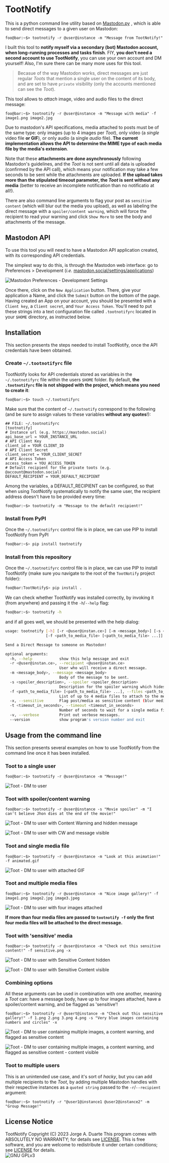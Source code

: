 # TootNotify  

This is a python command line utility based on [Mastodon.py](https://github.com/halcy/Mastodon.py) , which is able to send direct messages to a given user on Mastodon:

`foo@bar:~$> tootnotify -r @user@instance -m "Message from TootNotify!"`

I built this tool to **notify myself via a secondary (bot) Mastodon account, when long-running processes and tasks finish**. FIY, **you don't need a second account to use TootNotify**, you can use your own account and DM yourself! Also, I'm sure there can be many more uses for this tool.


>Becasue of the way Mastodon works, direct messages are just regular *Toots* that mention a single user on the content of its body, and are set to have `private` visibility (only the accounts mentioned can see the *Toot*).

This tool allows to *attach* image, video and audio files to the direct message:

`foo@bar:~$> tootnotify -r @user@instance -m "Message with media" -f image1.png image2.jpg`
    
Due to mastodon's API specifications, media attached to posts must be of the same type: only images (up to 4 images per *Toot*), only video (a *single* video file __or GIF__), or only audio (a single *audio* file). **The current implementation allows the API to determine the MIME type of each media file by the media's extension**.

Note that these **attachments are done asynchronously** following Mastodon's guidelines, and the *Toot* is not sent until all data is uploaded (confirmed by the API call), which means your notification may take a few seconds to be sent while the attachments are uploaded. __If the upload takes more than the stipulated timeout parameter, the *Toot* is sent without any media__ (better to receive an incomplete notification than no notificatio at all!).

There are also command line arguments to flag your post as `sensitive content` (which will blur out the media you upload), as well as labeling the direct message with a `spoiler/content warning`, which will force the recipient to read your warning and click `Show More` to see the body and attachments of the message.

## Mastodon API

To use this tool you will need to have a Mastodon API application created, with its corresponding API credentials. 

The simplest way to do this, is through the Mastodon web interface: go to Preferences > Development (*i.e.* [mastodon.social/settings/applications](mastodon.social/settings/applications))

![Mastodon Preferences - Development Settings](./media/0-mastodon_app_credentials.png "Mastodon Preferences - Development Settings")

Once there, click on the `New Application` button. There, give your application a Name, and click the `Submit` button on the bottom of the page. Having created an App on your account, you should be presented with a `Client key`, a `Client secret`, and `Your Access Token`. You'll need to put these strings into a text configuration file called `.tootnotifyrc` located in your `$HOME` directory, as instructed below.

## Installation

This section presents the steps needed to install TootNotify, once the API credentials have been obtained.

### Create `~/.tootnotifyrc` file

TootNotify looks for API credentials stored as variables in the `~/.tootnotifyrc` file within the users `$HOME` folder. By default, **the `.tootnotifyrc` file is not shipped with the project, which means you need to create it**:

`foo@bar:~$> touch ~/.tootnotifyrc`

Make sure that the content of `~/.tootnotify` correspond to the following (and be sure to assign values to these variables **without any quotes**!):

``` shell
## FILE: ~/.tootnotifyrc
[tootnotify]
# Instance url (e.g. https://mastodon.social)
api_base_url = YOUR_INSTANCE_URL
# API Client Key
client_id = YOUR CLIENT_ID
# API Client Secret
client_secret = YOUR_CLIENT_SECRET
# API Access Token
access_token = YOU_ACCESS_TOKEN
# Default recipient for the private toots (e.g. @account@mastodon.social)
DEFAULT_RECIPIENT = YOUR_DEFAULT_RECIPIENT
```

Among the variables, a DEFAULT_RECIPIENT can be configured, so that when using TootNotify systematically to notify the same user, the recipient address doesn't have to be provided every time:

`foo@bar:~$> tootnotify -m "Message to the default recipient!"`

### Install from PyPI

Once the `~/.tootnotifyrc` control file is in place, we can use PIP to install TootNotify from PyPI

``` bash
foo@bar:~$> pip install tootnotify
```

### Install from this repository

Once the `~/.tootnotifyrc` control file is in place, we can use PIP to install TootNotify (make sure you navigate to the root of the `TootNotify` project folder):

``` bash
foo@bar:TootNotify$> pip install .
```

We can check whether TootNotify was installed correctly, by invoking it (from anywhere) and passing it the `-h`/`--help` flag:

``` bash
foo@bar:~$> tootnotify -h
```

and if all goes well, we should be presented with the help dialog:

``` bash
usage: tootnotify [-h] [-r <@user@instan.ce>] [-m <message_body>] [-s <spoiler_description>]
                  [-f <path_to_media_file> [<path_to_media_file> ...]] [-x] [-t <timeout_in_seconds>] [-v] [--version]

Send a Direct Message to someone on Mastodon!

optional arguments:
  -h, --help            show this help message and exit
  -r <@user@instan.ce>, --recipient <@user@instan.ce>
                        User who will receive a direct message.
  -m <message_body>, --message <message_body>
                        Body of the message to be sent.
  -s <spoiler_description>, --spoiler <spoiler_description>
                        Description for the spoiler warning which hides the message.
  -f <path_to_media_file> [<path_to_media_file> ...], --files <path_to_media_file> [<path_to_media_file> ...]
                        List of up to 4 media files to attach to the message.
  -x, --sensitive       Flag post/media as sensitive content (blur media).
  -t <timeout_in_seconds>, --timeout <timeout_in_seconds>
                        Number of seconds to wait for a single media file to upload.
  -v, --verbose         Print out verbose messages.
  --version             show program's version number and exit
```

## Usage from the command line

This section presents several examples on how to use TootNotify from the command line once it has been installed.

### Toot to a single user

`foo@bar:~$> tootnotify -r @user@instance -m "Message!"`

![Toot - DM to user](./media/1-Toot_Single.png "Toot - DM to user")

### Toot with spoiler/content warning

`foo@bar:~$> tootnotify -r @user@instance -s "Movie spoiler" -m "I can't believe Jhon dies at the end of the movie!"`

![Toot - DM to user with Content Warning and hidden message](./media/2-Toot_CW1.png "Toot - DM to user with Content Warning and hidden message")

![Toot - DM to user with CW and message visible](./media/2-Toot_CW2.png "Toot - DM to user with CW and message visible")

### Toot and single media file

`foo@bar:~$> tootnotify -r @user@instance -m "Look at this animation!" -f animated.gif`

![Toot - DM to user with attached GIF](./media/3-Toot_GIF.png "Toot - DM to user with attached GIF")

### Toot and multiple media files

`foo@bar:~$> tootnotify -r @user@instance -m "Nice image gallery!" -f image1.png image2.jpg image3.jpeg`

![Toot - DM to user with four images attached](./media/4-Toot_Gallery.png "Toot - DM to user with four images attached")

__If more than four media files are passed to `tootnotify -f` only the first four media files will be attached to the direct message.__

### Toot with 'sensitive' media

`foo@bar:~$> tootnotify -r @user@instance -m "Check out this sensitive content!" -f sensitive.png -x`

![Toot - DM to user with Sensitive Content hidden](./media/5-Toot_Sensitive1.png "Toot - DM to user with Sensitive Content hidden")

![Toot - DM to user with Sensitive Content visible](./media/5-Toot_Sensitive2.png "Toot - DM to user with Sensitive Content visible")

### Combining options

All these arguments can be used in combination with one another, meaning a *Toot* can: have a message body, have up to four images attached, have a spoiler/content warning, and be flagged as 'sensitive'!

`foo@bar:~$> tootnotify -r @usert@instance -m "Check out this sensitive gallery!" -f 1.png 2.png 3.png 4.png -s "Very blue images containing numbers and circles" -x`

![Toot - DM to user containing multiple images, a content warning, and flagged as sensitive content](./media/6-Toot_All1.png "Toot - DM to user containing multiple images, a content warning, and flagged as sensitive content")

![Toot - DM to user containing multiple images, a content warning, and flagged as sensitive content - content visible](./media/6-Toot_All2.png "Toot - DM to user containing multiple images, a content warning, and flagged as sensitive content - content visible")

### Toot to multiple users

This is an unintended use case, and it's sort of _hacky_, but you can add multiple recipients to the *Toot*, by adding multiple Mastodon handles with their respective instances as a `quoted string` passed to the `-r`/`--recipient` argument:

`foo@bar:~$> tootnotify -r "@user1@instance1 @user2@instance2" -m "Group Message!"`

## License Notice

TootNotify Copyright (C) 2023 Jorge A. Duarte
This program comes with ABSOLUTELY NO WARRANTY; for details see [LICENSE](LICENSE). This is free software, and you are welcome to redistribute it under certain conditions; see [LICENSE](LICENSE) for details.  
![GNU GPLv3](./media/gplv3-with-text-136x68.png)
